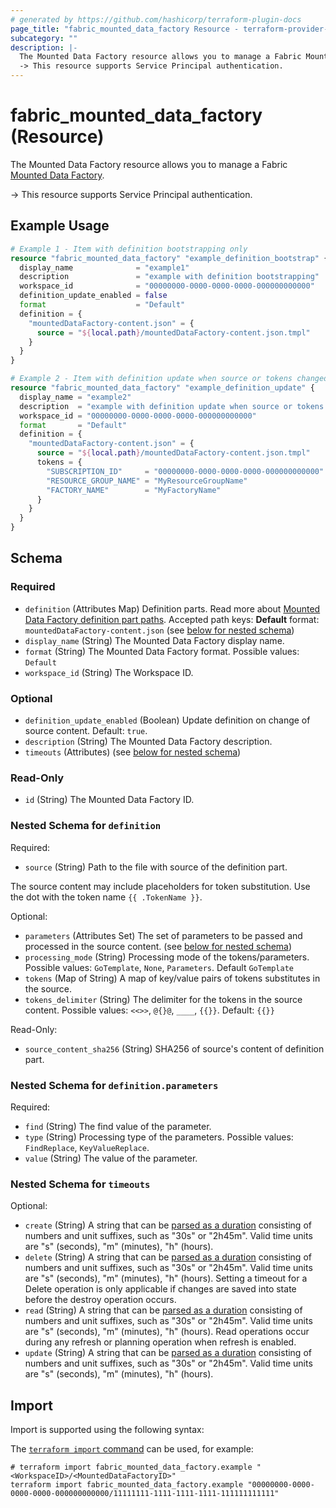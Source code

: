 ```yaml
---
# generated by https://github.com/hashicorp/terraform-plugin-docs
page_title: "fabric_mounted_data_factory Resource - terraform-provider-fabric"
subcategory: ""
description: |-
  The Mounted Data Factory resource allows you to manage a Fabric Mounted Data Factory https://learn.microsoft.com/fabric/data-factory/data-factory-overview.
  -> This resource supports Service Principal authentication.
---
```


# fabric_mounted_data_factory (Resource)

The Mounted Data Factory resource allows you to manage a Fabric [Mounted Data Factory](https://learn.microsoft.com/fabric/data-factory/data-factory-overview).

-> This resource supports Service Principal authentication.

## Example Usage

```terraform
# Example 1 - Item with definition bootstrapping only
resource "fabric_mounted_data_factory" "example_definition_bootstrap" {
  display_name              = "example1"
  description               = "example with definition bootstrapping"
  workspace_id              = "00000000-0000-0000-0000-000000000000"
  definition_update_enabled = false
  format                    = "Default"
  definition = {
    "mountedDataFactory-content.json" = {
      source = "${local.path}/mountedDataFactory-content.json.tmpl"
    }
  }
}

# Example 2 - Item with definition update when source or tokens changed
resource "fabric_mounted_data_factory" "example_definition_update" {
  display_name = "example2"
  description  = "example with definition update when source or tokens changed"
  workspace_id = "00000000-0000-0000-0000-000000000000"
  format       = "Default"
  definition = {
    "mountedDataFactory-content.json" = {
      source = "${local.path}/mountedDataFactory-content.json.tmpl"
      tokens = {
        "SUBSCRIPTION_ID"     = "00000000-0000-0000-0000-000000000000"
        "RESOURCE_GROUP_NAME" = "MyResourceGroupName"
        "FACTORY_NAME"        = "MyFactoryName"
      }
    }
  }
}
```

<!-- schema generated by tfplugindocs -->
## Schema

### Required

- `definition` (Attributes Map) Definition parts. Read more about [Mounted Data Factory definition part paths](https://learn.microsoft.com/rest/api/fabric/articles/item-management/definitions/mounted-data-factory-definition). Accepted path keys: **Default** format: `mountedDataFactory-content.json` (see [below for nested schema](#nestedatt--definition))
- `display_name` (String) The Mounted Data Factory display name.
- `format` (String) The Mounted Data Factory format. Possible values: `Default`
- `workspace_id` (String) The Workspace ID.

### Optional

- `definition_update_enabled` (Boolean) Update definition on change of source content. Default: `true`.
- `description` (String) The Mounted Data Factory description.
- `timeouts` (Attributes) (see [below for nested schema](#nestedatt--timeouts))

### Read-Only

- `id` (String) The Mounted Data Factory ID.

<a id="nestedatt--definition"></a>

### Nested Schema for `definition`

Required:

- `source` (String) Path to the file with source of the definition part.

The source content may include placeholders for token substitution. Use the dot with the token name `{{ .TokenName }}`.

Optional:

- `parameters` (Attributes Set) The set of parameters to be passed and processed in the source content. (see [below for nested schema](#nestedatt--definition--parameters))
- `processing_mode` (String) Processing mode of the tokens/parameters. Possible values: `GoTemplate`, `None`, `Parameters`. Default `GoTemplate`
- `tokens` (Map of String) A map of key/value pairs of tokens substitutes in the source.
- `tokens_delimiter` (String) The delimiter for the tokens in the source content. Possible values: `<<>>`, `@{}@`, `____`, `{{}}`. Default: `{{}}`

Read-Only:

- `source_content_sha256` (String) SHA256 of source's content of definition part.

<a id="nestedatt--definition--parameters"></a>

### Nested Schema for `definition.parameters`

Required:

- `find` (String) The find value of the parameter.
- `type` (String) Processing type of the parameters. Possible values: `FindReplace`, `KeyValueReplace`.
- `value` (String) The value of the parameter.

<a id="nestedatt--timeouts"></a>

### Nested Schema for `timeouts`

Optional:

- `create` (String) A string that can be [parsed as a duration](https://pkg.go.dev/time#ParseDuration) consisting of numbers and unit suffixes, such as "30s" or "2h45m". Valid time units are "s" (seconds), "m" (minutes), "h" (hours).
- `delete` (String) A string that can be [parsed as a duration](https://pkg.go.dev/time#ParseDuration) consisting of numbers and unit suffixes, such as "30s" or "2h45m". Valid time units are "s" (seconds), "m" (minutes), "h" (hours). Setting a timeout for a Delete operation is only applicable if changes are saved into state before the destroy operation occurs.
- `read` (String) A string that can be [parsed as a duration](https://pkg.go.dev/time#ParseDuration) consisting of numbers and unit suffixes, such as "30s" or "2h45m". Valid time units are "s" (seconds), "m" (minutes), "h" (hours). Read operations occur during any refresh or planning operation when refresh is enabled.
- `update` (String) A string that can be [parsed as a duration](https://pkg.go.dev/time#ParseDuration) consisting of numbers and unit suffixes, such as "30s" or "2h45m". Valid time units are "s" (seconds), "m" (minutes), "h" (hours).

## Import

Import is supported using the following syntax:

The [`terraform import` command](https://developer.hashicorp.com/terraform/cli/commands/import) can be used, for example:

```shell
# terraform import fabric_mounted_data_factory.example "<WorkspaceID>/<MountedDataFactoryID>"
terraform import fabric_mounted_data_factory.example "00000000-0000-0000-0000-000000000000/11111111-1111-1111-1111-111111111111"
```
